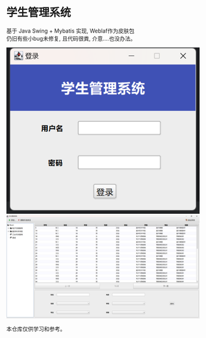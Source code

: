 # 学生管理系统
基于 Java Swing + Mybatis 实现, Weblaf作为皮肤包\
仍旧有些小bug未修复, 且代码很粪, 介意....也没办法。

![登录界面](image/Login.png "登录界面")
![主页面](image/StudentMain.png "主页面")

本仓库仅供学习和参考。
